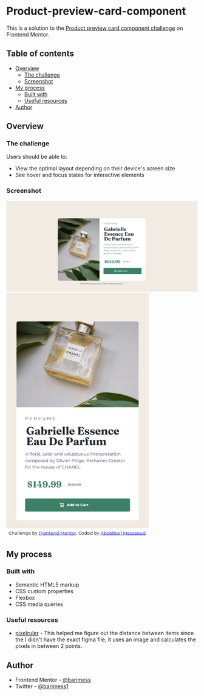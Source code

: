 # Product-preview-card-component

This is a solution to the [Product preview card component challenge](https://www.frontendmentor.io/challenges/product-preview-card-component-GO7UmttRfa) on Frontend Mentor. 

## Table of contents

- [Overview](#overview)
  - [The challenge](#the-challenge)
  - [Screenshot](#screenshot)
- [My process](#my-process)
  - [Built with](#built-with)
  - [Useful resources](#useful-resources)
- [Author](#author)

## Overview

### The challenge

Users should be able to:

- View the optimal layout depending on their device's screen size
- See hover and focus states for interactive elements

### Screenshot
![.](solution/solution.png)
<img src="solution/solution-mobile.png" alt="drawing" width="375"/>

## My process

### Built with

- Semantic HTML5 markup
- CSS custom properties
- Flexbox
- CSS media queries

### Useful resources

- [pixelruler](https://www.justfreetools.com/en/pixel-ruler) - This helped me figure out the distance between items since the I didn't have the exact figma file, it uses an image and calculates the pixels in between 2 points.

## Author

- Frontend Mentor - [@barimess](https://www.frontendmentor.io/profile/barimess)
- Twitter - [@barimess1](https://www.twitter.com/barimess1)

